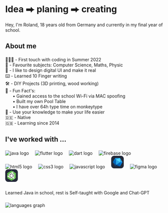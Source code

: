 <h1 align="left">Idea ⮕ planing ⮕ creating</h1>

###

<p align="left">Hey, I'm Roland, 18 years old from Germany and currently in my final year of school.</p>

###

<h2 align="left">About me</h2>

###

<p align="left">👨🏻‍💻 - First touch with coding in Summer 2022<br>🏫 - Favourite subjects: Computer Science, Maths, Physic<br>📱 - I like to design digital UI and make it real<br>⌨️ - Learned 10 Finger writing<br>🛠️ - DIY Projects (3D printing, wood working)<br>🎲 - Fun Fact's: <br>‎ ‎ ‎ ‎ ‎ ‎ ‎• Gained access to the school Wi-Fi via MAC spoofing<br>‎ ‎ ‎ ‎ ‎ ‎ ‎•  Built my own Pool Table<br>‎ ‎ ‎ ‎ ‎ ‎ ‎•  I have over 64h type time on monkeytype<br>💭 - Use your knowledge to make your life easier<br>🇩🇪 - Native<br>🇬🇧 - Learning since 2014</p>

###

<h2 align="left">I've worked with ...</h2>

###

<div align="left">
  <img src="https://skillicons.dev/icons?i=java" height="40" alt="java logo"  />
  <img width="12" />
  <img src="https://skillicons.dev/icons?i=flutter" height="40" alt="flutter logo"  />
  <img width="12" />
  <img src="https://skillicons.dev/icons?i=dart" height="40" alt="dart logo"  />
  <img width="12" />
  <img src="https://skillicons.dev/icons?i=firebase" height="40" alt="firebase logo"  />
  <img width="12" />
  <img src="https://skillicons.dev/icons?i=html" height="40" alt="html5 logo"  />
  <img width="12" />
  <img src="https://skillicons.dev/icons?i=css" height="40" alt="css3 logo"  />
  <img width="12" />
  <img src="https://skillicons.dev/icons?i=js" height="40" alt="javascript logo"  />
  <img width="12" />
  <img src="/icons/msgraphSVG.svg" height="40" alt="msgraph logo"  />
  <img width="12" />
  <img src="https://skillicons.dev/icons?i=figma" height="40" alt="figma logo"  />
  <img width="12" />
  <img src="/icons/onshapeSVG.svg" height="40" alt="onshape logo"  />

</div>

###

<p align="left">Learned Java in school, rest is Self-taught with Google and Chat-GPT</p>

###

<div align="left">
  <img src="https://github-readme-stats.vercel.app/api/top-langs?username=RolandDaum&locale=de&hide_title=false&layout=compact&card_width=320&langs_count=5&theme=github_dark&hide_border=false&order=2" height="150" alt="languages graph"  />
</div>

###

